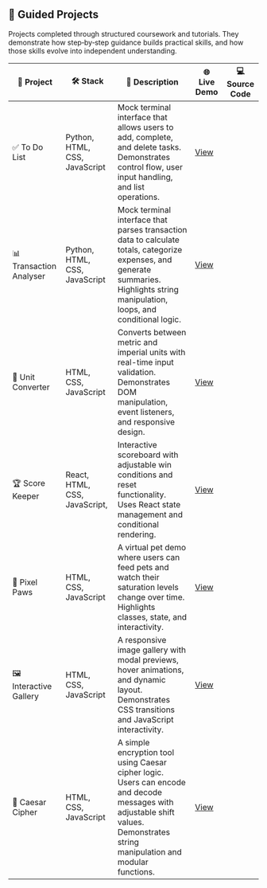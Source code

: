 ## 📘 Guided Projects

Projects completed through structured coursework and tutorials. They demonstrate how step‑by‑step guidance builds practical skills, and how those skills evolve into independent understanding.


| 🧩 Project             | 🛠️ Stack                     | 📄 Description                                                                 | 🌐 Live Demo | 💻 Source Code |
|------------------------|-------------------------------|--------------------------------------------------------------------------------|--------------|----------------|
| ✅ To Do List          | Python, HTML, CSS, JavaScript                        | Mock terminal interface that allows users to add, complete, and delete tasks. Demonstrates control flow, user input handling, and list operations. | [View](https://musman-uk.github.io/live-demos/todo-list/index.html) |                |
| 📊 Transaction Analyser | Python, HTML, CSS, JavaScript                       | Mock terminal interface that parses transaction data to calculate totals, categorize expenses, and generate summaries. Highlights string manipulation, loops, and conditional logic. | [View](https://musman-uk.github.io/live-demos/transaction-analyser/index.html) |                |
| 🔢 Unit Converter      | HTML, CSS, JavaScript         | Converts between metric and imperial units with real-time input validation. Demonstrates DOM manipulation, event listeners, and responsive design. | [View](https://musman-uk.github.io/live-demos/unit-converter/index.html) |                |
| 🏆 Score Keeper        | React, HTML, CSS, JavaScript, | Interactive scoreboard with adjustable win conditions and reset functionality. Uses React state management and conditional rendering. | [View](https://musman-uk.github.io/live-demos/score-keeper/index.html) |                |
| 🐾 Pixel Paws          | HTML, CSS, JavaScript         | A virtual pet demo where users can feed pets and watch their saturation levels change over time. Highlights classes, state, and interactivity. | [View](https://musman-uk.github.io/live-demos/pixel-paws/index.html) |                |
| 🖼️ Interactive Gallery | HTML, CSS, JavaScript         | A responsive image gallery with modal previews, hover animations, and dynamic layout. Demonstrates CSS transitions and JavaScript interactivity. | [View](https://musman-uk.github.io/live-demos/interactive-gallery/index.html) |                |
| 🔐 Caesar Cipher       | HTML, CSS, JavaScript         | A simple encryption tool using Caesar cipher logic. Users can encode and decode messages with adjustable shift values. Demonstrates string manipulation and modular functions. | [View](https://musman-uk.github.io/live-demos/caesar-cipher/index.html) |                |
